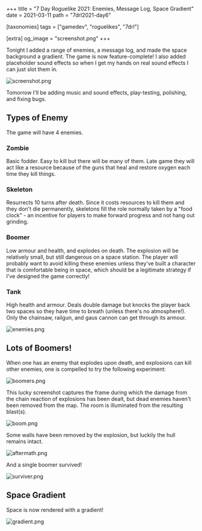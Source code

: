 +++
title = "7 Day Roguelike 2021: Enemies, Message Log, Space Gradient"
date = 2021-03-11
path = "7drl2021-day6"

[taxonomies]
tags = ["gamedev", "roguelikes", "7drl"]

[extra]
og_image = "screenshot.png"
+++

Tonight I added a range of enemies, a message log, and made the space background a gradient.
The game is now feature-complete! I also added placeholder sound effects so when I get my hands on
real sound effects I can just slot them in.

![screenshot.png](screenshot.png)

Tomorrow I'll be adding music and sound effects, play-testing, polishing, and fixing bugs.

<!-- more -->


## Types of Enemy
The game will have 4 enemies.

### Zombie

Basic fodder. Easy to kill but there will be many of them.
Late game they will act like a resource because of the guns that heal and restore oxygen each time they kill things.

### Skeleton

Resurrects 10 turns after death. Since it costs resources to kill them and they don't die permanently, skeletons fill
the role normally taken by a "food clock" - an incentive for players to make forward progress and not hang out grinding.

### Boomer

Low armour and health, and explodes on death. The explosion will be relatively small, but still dangerous on a space station.
The player will probably want to avoid killing these enemies unless they've built a character that is comfortable being in space,
which should be a legitimate strategy if I've designed the game correctly!

### Tank

High health and armour. Deals double damage but knocks the player back two spaces so they have time to breath (unless there's no atmosphere!).
Only the chainsaw, railgun, and gaus cannon can get through its armour.

![enemies.png](enemies.png)

## Lots of Boomers!

When one has an enemy that explodes upon death, and explosions can kill other enemies, one is compelled to try the following experiment:

![boomers.png](boomers.png)

This lucky screenshot captures the frame during which the damage from the chain reaction of explosions has been dealt, but dead enemies haven't
been removed from the map. The room is illuminated from the resulting blast(s).

![boom.png](boom.png)

Some walls have been removed by the explosion, but luckily the hull remains intact.

![aftermath.png](aftermath.png)

And a single boomer survived!

![surviver.png](surviver.png)

## Space Gradient

Space is now rendered with a gradient!

![gradient.png](gradient.png)
